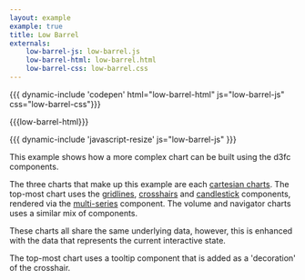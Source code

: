 ```yaml
---
layout: example
example: true
title: Low Barrel
externals:
    low-barrel-js: low-barrel.js
    low-barrel-html: low-barrel.html
    low-barrel-css: low-barrel.css
---
```


{{{ dynamic-include 'codepen' html="low-barrel-html" js="low-barrel-js" css="low-barrel-css"}}}

<style>
{{{low-barrel-css}}}
</style>

{{{low-barrel-html}}}

{{{ dynamic-include 'javascript-resize' js="low-barrel-js" }}}

This example shows how a more complex chart can be built using the d3fc components.

The three charts that make up this example are each [cartesian charts](../../components/chart/cartesian.html). The top-most chart uses the [gridlines](../../components/annotation/gridlines.html), [crosshairs](../../components/tool/crosshairs.html) and [candlestick](../../components/series/candlestick.html) components, rendered via the [multi-series](../../components/series/multi.html) component. The volume and navigator charts uses a similar mix of components.

These charts all share the same underlying data, however, this is enhanced with the data that represents the current interactive state.

The top-most chart uses a tooltip component that is added as a 'decoration' of the crosshair.
